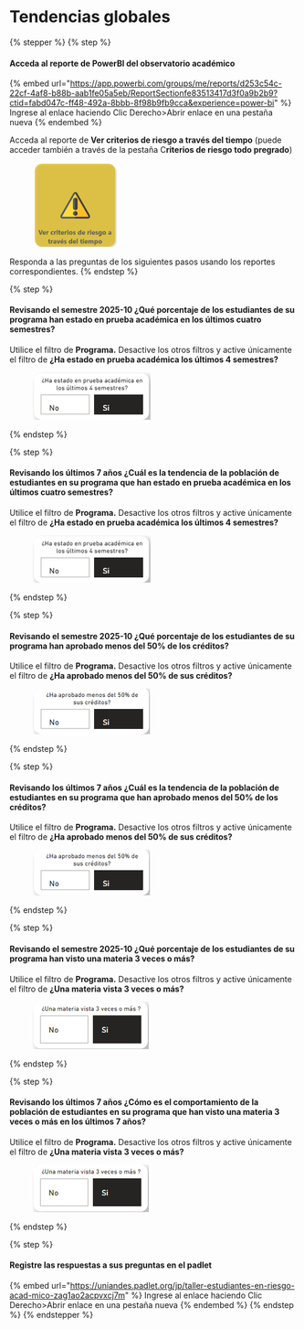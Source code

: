 # Tendencias globales

{% stepper %}
{% step %}
#### Acceda al reporte de PowerBI del observatorio académico

{% embed url="https://app.powerbi.com/groups/me/reports/d253c54c-22cf-4af8-b88b-aab1fe05a5eb/ReportSectionfe83513417d3f0a9b2b9?ctid=fabd047c-ff48-492a-8bbb-8f98b9fb9cca&experience=power-bi" %}
Ingrese al enlace haciendo Clic Derecho>Abrir enlace en una pestaña nueva
{% endembed %}

Acceda al reporte de **Ver criterios de riesgo a través del tiempo** (puede acceder también a través de la pestaña C**riterios de riesgo todo pregrado**)

<figure><img src="../.gitbook/assets/image.png" alt="" width="152"><figcaption></figcaption></figure>

Responda a las preguntas de los siguientes pasos usando los reportes correspondientes.
{% endstep %}

{% step %}
#### Revisando el semestre 2025-10 ¿Qué porcentaje de los estudiantes de su programa han estado en prueba académica en los últimos cuatro semestres?

Utilice el filtro de **Programa.** Desactive los otros filtros y active únicamente el filtro de **¿Ha estado en prueba académica los últimos 4 semestres?**

<figure><img src="../.gitbook/assets/image (38).png" alt=""><figcaption></figcaption></figure>
{% endstep %}

{% step %}
#### Revisando los últimos 7 años ¿Cuál es la tendencia de la población de estudiantes en su programa que han estado en prueba académica en los últimos cuatro semestres?

Utilice el filtro de **Programa.** Desactive los otros filtros y active únicamente el filtro de **¿Ha estado en prueba académica los últimos 4 semestres?**

<figure><img src="../.gitbook/assets/image (38).png" alt=""><figcaption></figcaption></figure>
{% endstep %}

{% step %}
#### Revisando el semestre 2025-10 ¿Qué porcentaje de los estudiantes de su programa han aprobado menos del 50% de los créditos?

Utilice el filtro de **Programa.** Desactive los otros filtros y active únicamente el filtro de **¿Ha aprobado menos del 50% de sus créditos?**

<figure><img src="../.gitbook/assets/image (21).png" alt=""><figcaption></figcaption></figure>
{% endstep %}

{% step %}
#### Revisando los últimos 7 años ¿Cuál es la tendencia de la población de estudiantes en su programa que han aprobado menos del 50% de los créditos?

Utilice el filtro de **Programa.** Desactive los otros filtros y active únicamente el filtro de **¿Ha aprobado menos del 50% de sus créditos?**

<figure><img src="../.gitbook/assets/image (22).png" alt=""><figcaption></figcaption></figure>
{% endstep %}

{% step %}
#### Revisando el semestre 2025-10 ¿Qué porcentaje de los estudiantes de su programa han visto una materia 3 veces o más?

Utilice el filtro de **Programa.** Desactive los otros filtros y active únicamente el filtro de **¿Una materia vista 3 veces o más?**

<figure><img src="../.gitbook/assets/image (23).png" alt=""><figcaption></figcaption></figure>
{% endstep %}

{% step %}
#### Revisando los últimos 7 años ¿Cómo es el comportamiento de la población de estudiantes en su programa que han visto una materia 3 veces o más en los últimos 7 años?

Utilice el filtro de **Programa.** Desactive los otros filtros y active únicamente el filtro de **¿Una materia vista 3 veces o más?**

<figure><img src="../.gitbook/assets/image (23).png" alt=""><figcaption></figcaption></figure>
{% endstep %}

{% step %}
#### Registre las respuestas a sus preguntas en el padlet

{% embed url="https://uniandes.padlet.org/jp/taller-estudiantes-en-riesgo-acad-mico-zag1ao2acpvxcj7m" %}
Ingrese al enlace haciendo Clic Derecho>Abrir enlace en una pestaña nueva
{% endembed %}
{% endstep %}
{% endstepper %}
